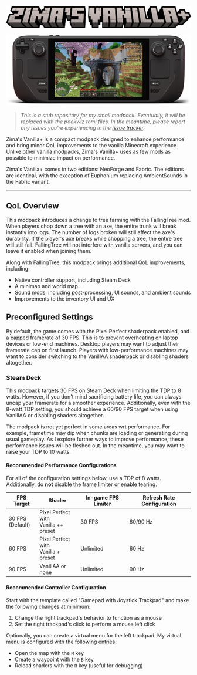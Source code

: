 ![](./Assets/Rendered/logo.png)

![](./Assets/Rendered/steamdeck-hero.webp)

> *This is a stub repository for my small modpack. Eventually, it will be replaced with the packwiz toml files. In the meantime, please report any issues you're experiencing in the [issue tracker](https://github.com/yeenbean/zimas-vanillaplus/issues).*

Zima's Vanilla+ is a compact modpack designed to enhance performance and bring minor QoL improvements to the vanilla Minecraft experience. Unlike other vanilla modpacks, Zima's Vanilla+ uses as few mods as possible to minimize impact on performance.

Zima's Vanilla+ comes in two editions: NeoForge and Fabric. The editions are identical, with the exception of Euphonium replacing AmbientSounds in the Fabric variant.

---

## QoL Overview

This modpack introduces a change to tree farming with the FallingTree mod. When players chop down a tree with an axe, the entire trunk will break instantly into logs. The number of logs broken will still affect the axe's durability. If the player's axe breaks while chopping a tree, the entire tree will still fall. FallingTree will not interfere with vanilla servers, and you can leave it enabled when joining them.

Along with FallingTree, this modpack brings additional QoL improvements, including:

- Native controller support, including Steam Deck
- A minimap and world map
- Sound mods, including post-processing, UI sounds, and ambient sounds
- Improvements to the inventory UI and UX

## Preconfigured Settings

By default, the game comes with the Pixel Perfect shaderpack enabled, and a capped framerate of 30 FPS. This is to prevent overheating on laptop devices or low-end machines. Desktop players may want to adjust their framerate cap on first launch. Players with low-performance machines may want to consider switching to the VanillAA shaderpack or disabling shaders altogether.

### Steam Deck

This modpack targets 30 FPS on Steam Deck when limiting the TDP to 8 watts. However, if you don't mind sacrificing battery life, you can always uncap your framerate for a smoother experience. Additionally, even with the 8-watt TDP setting, you should achieve a 60/90 FPS target when using VanillAA or disabling shaders altogether.

The modpack is not yet perfect in some areas wrt performance. For example,
frametime may dip when chunks are loading or generating during usual gameplay.
As I explore further ways to improve performance, these performance issues will
be fleshed out. In the meantime, you may want to raise your TDP to 10 watts.

#### Recommended Performance Configurations

For all of the configuration settings below, use a TDP of 8 watts. Additionally,
do **not** disable the frame limiter or enable tearing.

| FPS Target | Shader | In-game FPS Limiter | Refresh Rate Configuration |
|-|-|-|-|
| 30 FPS</br>(Default) | Pixel Perfect with</br>Vanilla ++ preset | 30 FPS | 60/90 Hz |
| 60 FPS | Pixel Perfect with</br>Vanilla + preset | Unlimited | 60 Hz |
| 90 FPS | VanillAA or none | Unlimited | 90 Hz |

#### Recommended Controller Configuration

Start with the template called "Gamepad with Joystick Trackpad" and make the
following changes at minimum:

1. Change the right trackpad's behavior to function as a mouse
2. Set the right trackpad's click to perform a mouse left click

Optionally, you can create a virtual menu for the left trackpad. My virtual menu
is configured with the following entries:

- Open the map with the `M` key
- Create a waypoint with the `B` key
- Reload shaders with the `R` key (useful for debugging)
